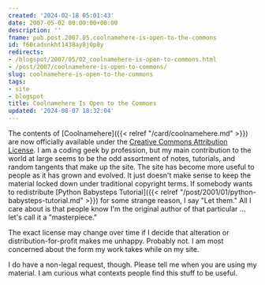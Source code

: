 ```yaml
---
created: '2024-02-18 05:01:43'
date: 2007-05-02 00:00:00+00:00
description: ''
fname: pub.post.2007.05.coolnamehere-is-open-to-the-commons
id: f60cadsnkht1438ay8j0p8y
redirects:
- /blogspot/2007/05/02_coolnamehere-is-open-to-commons.html
- /post/2007/coolnamehere-is-open-to-commons/
slug: coolnamehere-is-open-to-the-commons
tags:
- site
- blogspot
title: Coolnamehere Is Open to the Commons
updated: '2024-08-07 18:32:04'
---
```


The contents of [Coolnamehere]({{< relref "/card/coolnamehere.md" >}}) are now officially available under the [Creative Commons Attribution License](http://creativecommons.org/licenses/by/4.0/). I am a coding geek by profession, but my main contribution to the world at large seems to be the odd assortment of notes, tutorials, and random tangents that make up the site. The site has become more useful to people as it has grown and evolved. It just doesn't make sense to keep the material locked down under traditional copyright terms. If somebody wants to redistribute [Python Babysteps Tutorial]({{< relref "/post/2001/01/python-babysteps-tutorial.md" >}}) for some strange  reason, I say "Let them." All I care about is that people know I'm the original author of that particular ... let's call it a "masterpiece."

<!--more-->

The exact license may change over time if I decide that alteration or distribution-for-profit makes me unhappy. Probably not. I am most concerned about the form my work takes while on my site.

I do have a non-legal request, though. Please tell me when you are using my material. I am curious what contexts people find this stuff to be useful.